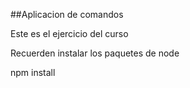 ##Aplicacion de comandos


Este es el ejercicio del curso


Recuerden instalar los paquetes de node

npm install